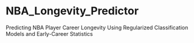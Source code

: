 # NBA_Longevity_Predictor
Predicting NBA Player Career Longevity Using Regularized Classification Models and Early-Career Statistics

